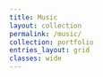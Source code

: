 ```yaml
---
title: Music
layout: collection
permalink: /music/
collection: portfolio
entries_layout: grid
classes: wide
---
```

